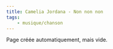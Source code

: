 ```yaml
---
title: Camelia Jordana - Non non non
tags:
    - musique/chanson
---
```


Page créée automatiquement, mais vide.
